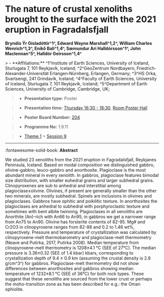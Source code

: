 # The nature of crustal xenoliths brought to the surface with the 2021 eruption in Fagradalsfjall

**Bryndís Ýr Gísladóttir^1^, Edward Wayne Marshall^1,2^, William Charles Wenrich^1,3^, Enikő Bali^1,4^, Sæmundur Ari Halldórsson^1^, John Maclennan^5^, Halldór Geirsson^1,4^**

<!-- more -->> - **Affiliations:** ^1^Institute of Earth Sciences, University of Iceland, Sturlugata 7, 101 Reykjavík, Iceland; ^2^GeoZentrum Nordbayern, Friedrich‐Alexander‐Universität Erlangen‐Nürnberg, Erlangen, Germany; ^3^HS Orka, Svartsengi, 241 Grindavík, Iceland; ^4^Faculty of Earth Sciences, University of Iceland, Sturlugata 7, 101 Reykjavík, Iceland; ^5^Department of Earth Sciences, University of Cambridge, Cambridge, UK;

> - **Presentation type:** Poster

> - **Presentation time:** [Thursday 16:30 - 18:30](../sessions_comparison.md#__tabbed_3_6), [Room Poster Hall](../maps_venue.md#__tabbed_1_1)

> - **Poster Board Number:** [204](../map_poster_boards.md#thursday)

> - **Programme No:** 1.9.11

> - [Theme 1](../theme1.md) > [Session 9](../sessions/session-1-9.md)

--- 

:fontawesome-solid-book: **Abstract**

We studied 23 xenoliths from the 2021 eruption in Fagradalsfjall, Reykjanes Peninsula, Iceland. Based on modal composition we distinguished gabbro, olivine-gabbro, leuco-gabbro and anorthosite. Plagioclase is the most abundant mineral in every xenolith. In gabbros, plagioclase features bimodal size distribution, with smaller euhedral grains and larger subhedral grains. Clinopyroxenes are sub to anhedral and interstitial among plagioclase±olivine. Olivines, if present are generally smaller than the other two minerals, are mostly subhedral. Spinels are inclusions in olivines and plagioclases. Gabbros have ophitic and poikilitic texture. In anorthosites the plagioclases are anhedral to subhedral with porphyroclastic texture and sometimes with bent albite twinning. Plagioclases in all xenoliths are Anorthite (An)-rich with An66 to An95, in gabbros we get a narrower range from An75 to An90. Olivine has forsterite contents of 82-95. Mg# and Cr2O3 in clinopyroxene ranges from 82-88 and 0.2 to 1.46 wt%, respectively.
Pressure and temperature of crystallization was calculated by clinopyroxene-melt thermobarometry and plagioclase-melt thermometry (Neave and Putirka, 2017, Putirka 2008). Median temperature from clinopyroxene-melt thermometry is 1208±4.1 °C (SEE of 27°C). The median pressure is 3.36±0.32 (SEE of 1.4 kbar) kbars, corresponding to crystallization depth of 9.4 ± 0.9 km (assuming the crustal density is 2.8 g/cm^3^) for gabbros. Plagioclase-melt thermometry did not show differences between anorthosites and gabbros showing median temperature of 1232±8.1 °C (SEE of 36°C) for both rock types. These suggest that these xenoliths are sourced from the lower crust or perhaps the moho-transition zone as has been described for e.g.: the Oman ophiolite.

